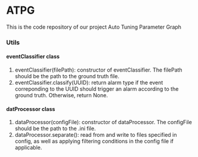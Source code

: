 # ATPG
This is the code repository of our project Auto Tuning Parameter Graph

### Utils

#### eventClassifier class
1. eventClassifier(filePath): constructor of eventClassifier. The filePath should be the path to the ground truth file.
2. eventClassifier.classify(UUID): return alarm type if the event correponding to the UUID should trigger an alarm according to the ground truth. Otherwise, return None.

#### datProcessor class
1. dataProcessor(configFile): constructor of dataProcessor. The configFile should be the path to the .ini file.
2. dataProcessor.separate(): read from and write to files specified in config, as well as applying filtering conditions in the config file if applicable. 